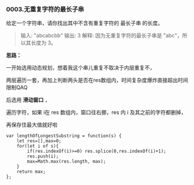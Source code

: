 ### 0003.无重复字符的最长子串

给定一个字符串，请你找出其中不含有重复字符的 最长子串 的长度。

>输入: "abcabcbb"
输出: 3 
解释: 因为无重复字符的最长子串是 "abc"，所以其长度为 3。

**思路：**

一开始选用动态规划，想着我这个串儿重复不取决于内层重复不，

两层遍历一套，再加上判断两头是否在res数组内，时间复杂度爆炸直接超出时间限制QAQ

后选用 **滑动窗口** ，

遍历字符，如果  i在 res 数组内，窗口往右挪，res 内 i 及其之前的字符都删掉，

再保存住最大值就好啦

```
var lengthOfLongestSubstring = function(s) {
    let res=[],max=0;
    for(let i of s){
        if(res.indexOf(i)>=0) res.splice(0,res.indexOf(i)+1);
        res.push(i);
        max=Math.max(res.length, max);
    }
    return max;
};
```
